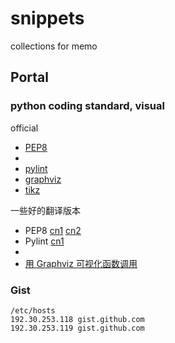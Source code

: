 # snippets
collections for memo

## Portal

### python coding standard, visual
official
+ [PEP8][PEP8]
+ 
+ [pylint](https://www.pylint.org)
+ [graphviz](http://www.graphviz.org)
+ [tikz](http://texample.net/tikz/)

一些好的翻译版本
+ PEP8 [cn1][PEP8_CN1] [cn2][PEP8_CN2]  
+ Pylint [cn1][PYLINT_CN1]
+ 
+ [用 Graphviz 可视化函数调用](https://www.ibm.com/developerworks/cn/linux/l-graphvis/)

### Gist
```
/etc/hosts
192.30.253.118 gist.github.com
192.30.253.119 gist.github.com
```

[PEP8]: https://www.python.org/dev/peps/pep-0008/
[PEP8_CN1]: https://www.cnblogs.com/ajianbeyourself/p/4377933.html
[PEP8_CN2]: https://my.oschina.net/u/1433482/blog/464444?p=1
[PYLINT_CN1]: https://www.ibm.com/developerworks/cn/linux/l-cn-pylint/


